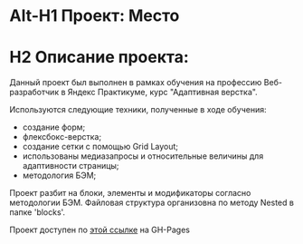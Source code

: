 # Alt-H1 Проект: Место
# H2 Описание проекта:

Данный проект был выполнен в рамках обучения на профессию Веб-разработчик в Яндекс Практикуме, курс "Адаптивная верстка".

Используются следующие техники, полученные в ходе обучения:
* создание форм;
* флексбокс-верстка;
* создание сетки с помощью Grid Layout;
* использованы медиазапросы и относительные величины для адаптивности страницы;
* методология БЭМ;

Проект разбит на блоки, элементы и модификаторы согласно методологии БЭМ. Файловая структура организовна по методу Nested в
папке 'blocks'.


Проект доступен по [этой ссылке]() на GH-Pages
